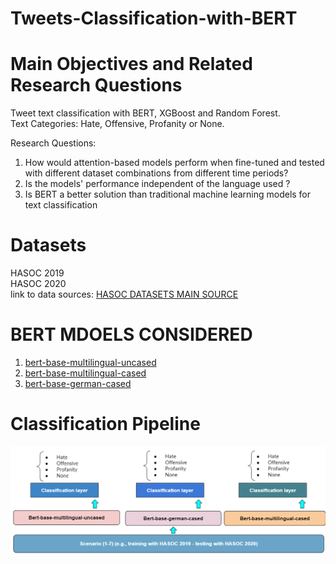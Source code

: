 # Tweets-Classification-with-BERT
# Main Objectives and Related Research Questions  
Tweet text classification with BERT, XGBoost and Random Forest.  
Text Categories: Hate, Offensive, Profanity or None. 

Research Questions:  
1. How would attention-based models perform when fine-tuned and tested with different dataset combinations from different time periods?  
2. Is the models' performance independent of the language used ?  
3. Is BERT a better solution than traditional machine learning models for text classification 
 
 

# Datasets  
HASOC 2019  
HASOC 2020    
link to data sources: [HASOC DATASETS MAIN SOURCE](https://hasocfire.github.io/hasoc/2020/dataset.html)

# BERT MDOELS CONSIDERED  
1. [bert-base-multilingual-uncased](https://huggingface.co/bert-base-multilingual-uncased)
2. [bert-base-multilingual-cased](https://huggingface.co/bert-base-multilingual-cased)
3. [bert-base-german-cased](https://huggingface.co/bert-base-german-cased)

# Classification Pipeline  
![Classification Pipeline](methods.PNG)
